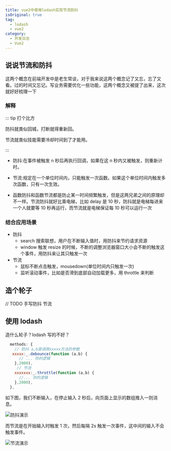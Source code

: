 ```yaml
---
title: vue2中使用lodash实现节流防抖
isOriginal: true
tag:
  - lodash
  - vue2
category:
  - 开发日志
  - Vue2
---
```


## 说说节流和防抖

这两个概念在前端开发中是老生常谈，对于我来说这两个概念记了又忘，忘了又看。过的时间又忘记。写业务需要优化一些功能，这两个概念又被提了出来，这次就好好梳理一下

### 解释

::: tip 打个比方

防抖就类似回城，打断就得重新回。

节流就类似技能需要冷却时间到了才能用。

:::

- 防抖:在事件被触发 n 秒后再执行回调，如果在这 n 秒内又被触发，则重新计时。
- 节流:规定在一个单位时间内，只能触发一次函数。如果这个单位时间内触发多次函数，只有一次生效。

- 函数防抖和函数节流都是防止某一时间频繁触发，但是这两兄弟之间的原理却不一样。节流防抖就好比乘电梯，比如 delay 是 10 秒，防抖就是电梯每进来一个人就要等 10 秒再运行，而节流就是电梯保证每 10 秒可以运行一次

### 结合应用场景

- 防抖
  - search 搜索联想，用户在不断输入值时，用防抖来节约请求资源
  - window 触发 resize 的时候，不断的调整浏览器窗口大小会不断的触发这个事件，用防抖来让其只触发一次
- 节流
  - 鼠标不断点击触发，mousedown(单位时间内只触发一次)
  - 监听滚动事件，比如是否滑到底部自动加载更多，用 throttle 来判断

## 造个轮子

// TODO 手写防抖 节流

## 使用 lodash

造什么轮子？lodash 写的不好？

```js
  methods: {
    // 防抖 a,b是调用xxxxx方法的参数
   xxxxx:_.debounce(function (a,b) {
      // ... 你的逻辑
    },2000),
     // 节流
    xxxxxxx:_.throttle(function (a,b) {
      //... 你的逻辑
    },2000),
  },
```

如下图，我们不断输入，在停止输入 2 秒后，向页面上显示的数组推入一则消息。

![防抖演示](https://zfh-nanjing-bucket.oss-cn-nanjing.aliyuncs.com/blog-images/%E9%98%B2%E6%8A%96%E6%BC%94%E7%A4%BA.gif '防抖演示')

而节流是在开始输入时触发 1 次，然后每隔 2s 触发一次事件，这中间的输入不会触发事件。

![节流演示](https://zfh-nanjing-bucket.oss-cn-nanjing.aliyuncs.com/blog-images/%E8%8A%82%E6%B5%81%E6%BC%94%E7%A4%BA.gif '节流演示')
